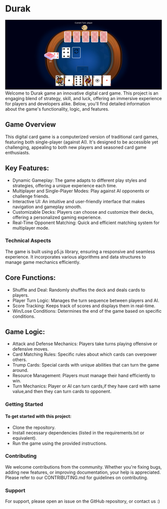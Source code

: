 # Durak
![Durak](https://github.com/Harut20024/Durak-/blob/main/Images/screen.png)
Welcome to Durak game an innovative digital card game. This project is an engaging blend of strategy, skill, and luck, offering an immersive experience for players and developers alike. Below, you'll find detailed information about the game's functionality, logic, and features.

## Game Overview
This digital card game is a computerized version of traditional card games, featuring both single-player (against AI). It's designed to be accessible yet challenging, appealing to both new players and seasoned card game enthusiasts.

## Key Features:
- Dynamic Gameplay: The game adapts to different play styles and strategies, offering a unique experience each time.
- Multiplayer and Single-Player Modes: Play against AI opponents or challenge friends.
- Interactive UI: An intuitive and user-friendly interface that makes navigation and gameplay smooth.
- Customizable Decks: Players can choose and customize their decks, offering a personalized gaming experience.
- Real-Time Opponent Matching: Quick and efficient matching system for multiplayer mode.
  
### Technical Aspects
The game is built using p5.js library, ensuring a responsive and seamless experience. It incorporates various algorithms and data structures to manage game mechanics efficiently.

## Core Functions:
- Shuffle and Deal: Randomly shuffles the deck and deals cards to players.
- Player Turn Logic: Manages the turn sequence between players and AI.
- Score Tracking: Keeps track of scores and displays them in real-time.
- Win/Lose Conditions: Determines the end of the game based on specific conditions.
  
## Game Logic:
- Attack and Defense Mechanics: Players take turns playing offensive or defensive moves.
- Card Matching Rules: Specific rules about which cards can overpower others.
- Trump Cards: Special cards with unique abilities that can turn the game around.
- Resource Management: Players must manage their hand efficiently to win.
- Turn Mechanics: Player or AI can turn cards,if they have card with same value,and then they can turn cards to opponent.

### Getting Started
#### To get started with this project:
- Clone the repository.
- Install necessary dependencies (listed in the requirements.txt or equivalent).
- Run the game using the provided instructions.
  
### Contributing
We welcome contributions from the community. Whether you're fixing bugs, adding new features, or improving documentation, your help is appreciated. Please refer to our CONTRIBUTING.md for guidelines on contributing.

### Support
For support, please open an issue on the GitHub repository, or contact us :)


